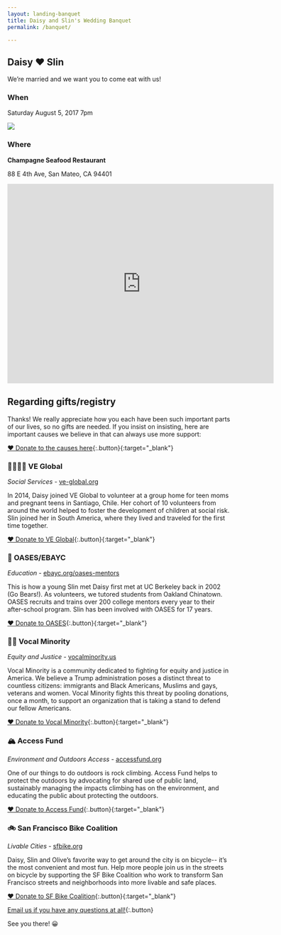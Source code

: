 ```yaml
---
layout: landing-banquet
title: Daisy and Slin's Wedding Banquet
permalink: /banquet/

---
```


<section id="banner">
  <div class="inner" markdown="1">

## Daisy ❤️ Slin
We’re married and we want you to come eat with us!

  </div>
</section>

<section class="wrapper style5">
<div class="inner" markdown="1">

### When

Saturday August 5, 2017 7pm

<a target="_blank" href="https://calendar.google.com/calendar/event?action=TEMPLATE&amp;tmeid=MDNoNmZzZHZncGhldTBpZGI1YTgyN3U4dmcgc2xpbmxlZUBt&amp;tmsrc=slinlee%40gmail.com"><img border="0" src="https://www.google.com/calendar/images/ext/gc_button1_en.gif"></a>

### Where
**Champagne Seafood Restaurant**

88 E 4th Ave, San Mateo, CA 94401
<iframe src="https://www.google.com/maps/embed?pb=!1m18!1m12!1m3!1d3162.6525133822297!2d-122.32543128430831!3d37.56324987979841!2m3!1f0!2f0!3f0!3m2!1i1024!2i768!4f13.1!3m3!1m2!1s0x808f9e7018def0f5%3A0x9d4f3b88296d6496!2sChampagne+Seafood+Restaurant!5e0!3m2!1sen!2sus!4v1485751904861" width="600" height="450" frameborder="0" style="border:0" allowfullscreen></iframe>


</div>
</section>

<section class="wrapper style5">
<div class="inner" markdown="1">

## Regarding gifts/registry
Thanks! We really appreciate how you each have been such important parts of our lives, so no gifts are needed. If you insist on insisting, here are important causes we believe in that can always use more support:

[❤️ Donate to the causes here](https://www.justgive.org/slinanddaisy){:.button}{:target="_blank"}

### 👩‍👩‍👧‍👦 VE Global
  *Social Services* - [ve-global.org](http://www.ve-global.org)
  
  In 2014, Daisy joined VE Global to volunteer at a group home for teen moms and pregnant teens in Santiago, Chile. Her cohort of 10 volunteers from around the world helped to foster the development of children at social risk. Slin joined her in South America, where they lived and traveled for the first time together.

  [❤️ Donate to VE Global](https://www.justgive.org/slinanddaisy){:.button}{:target="_blank"}

### 🍏 OASES/EBAYC
  *Education* - [ebayc.org/oases-mentors](http://www.ebayc.org/oases-mentors/)
  
  This is how a young Slin met Daisy first met at UC Berkeley back in 2002 (Go Bears!). As volunteers, we tutored students from Oakland Chinatown. OASES recruits and trains over 200 college mentors every year to their after-school program. Slin has been involved with OASES for 17 years.

  [❤️ Donate to OASES](https://www.justgive.org/slinanddaisy){:.button}{:target="_blank"}

### ✊🏽 Vocal Minority
  *Equity and Justice* - [vocalminority.us](http://vocalminority.us/)
  
  Vocal Minority is a community dedicated to fighting for equity and justice in America. We believe a Trump administration poses a distinct threat to countless citizens: immigrants and Black Americans, Muslims and gays, veterans and women. Vocal Minority fights this threat by pooling donations, once a month, to support an organization that is taking a stand to defend our fellow Americans.

  [❤️ Donate to Vocal Minority](https://www.justgive.org/slinanddaisy){:.button}{:target="_blank"}


### 🏔 Access Fund
  *Environment and Outdoors Access* - [accessfund.org](https://www.accessfund.org)

  One of our things to do outdoors is rock climbing. 
  Access Fund helps to protect the outdoors by advocating for shared use of public land, 
  sustainably managing the impacts climbing has on the environment, 
  and educating the public about protecting the outdoors.

 [❤️ Donate to Access Fund](https://www.justgive.org/slinanddaisy){:.button}{:target="_blank"}


### 🚲 San Francisco Bike Coalition
  *Livable Cities* - [sfbike.org](https://www.sfbike.org)

  Daisy, Slin and Olive’s favorite way to get around the city is on bicycle-- 
  it’s the most convenient and most fun. 
  Help more people join us in the streets on bicycle by supporting the SF Bike Coalition who work to transform San Francisco streets and neighborhoods into more livable and safe places.

  [❤️ Donate to SF Bike Coalition](https://www.justgive.org/slinanddaisy){:.button}{:target="_blank"}

</div>
</section>

<section class="wrapper style2 special">
<div class="inner" markdown="1">

[Email us if you have any questions at all!](mailto:slinlee+wedding@gmail.com){:.button}


  See you there! 😀

<div class="box alt">
<div class="row">

</div>
</div>
</div>
</section>
